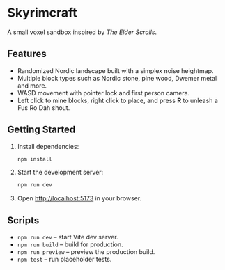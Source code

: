# Skyrimcraft

A small voxel sandbox inspired by *The Elder Scrolls*.

## Features

- Randomized Nordic landscape built with a simplex noise heightmap.
- Multiple block types such as Nordic stone, pine wood, Dwemer metal and more.
- WASD movement with pointer lock and first person camera.
- Left click to mine blocks, right click to place, and press **R** to unleash a Fus Ro Dah shout.

## Getting Started

1. Install dependencies:
   ```bash
   npm install
   ```
2. Start the development server:
   ```bash
   npm run dev
   ```
3. Open [http://localhost:5173](http://localhost:5173) in your browser.

## Scripts

- `npm run dev` – start Vite dev server.
- `npm run build` – build for production.
- `npm run preview` – preview the production build.
- `npm test` – run placeholder tests.
